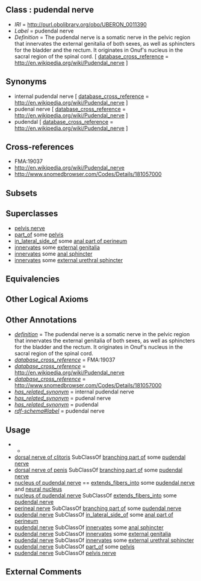 
## Class : pudendal nerve

 * *IRI* = http://purl.obolibrary.org/obo/UBERON_0011390
 * *Label* = pudendal nerve
 * *Definition* = The pudendal nerve is a somatic nerve in the pelvic region that innervates the external genitalia of both sexes, as well as sphincters for the bladder and the rectum. It originates in Onuf's nucleus in the sacral region of the spinal cord. [ [database_cross_reference](../../ef/oboInOwl#hasDbXref.md) = http://en.wikipedia.org/wiki/Pudendal_nerve ]

## Synonyms

 * internal pudendal nerve [ [database_cross_reference](../../ef/oboInOwl#hasDbXref.md) = http://en.wikipedia.org/wiki/Pudendal_nerve ]
 * pudenal nerve [ [database_cross_reference](../../ef/oboInOwl#hasDbXref.md) = http://en.wikipedia.org/wiki/Pudendal_nerve ]
 * pudendal [ [database_cross_reference](../../ef/oboInOwl#hasDbXref.md) = http://en.wikipedia.org/wiki/Pudendal_nerve ]

## Cross-references

 * FMA:19037
 * http://en.wikipedia.org/wiki/Pudendal_nerve
 * http://www.snomedbrowser.com/Codes/Details/181057000

## Subsets


## Superclasses

 * [pelvis nerve](../../UBERON/44/UBERON_0003444.md)
 * [part_of](../../BFO/50/BFO_0000050.md) some [pelvis](../../UBERON/55/UBERON_0002355.md)
 * [in_lateral_side_of](../../BSPO/26/BSPO_0000126.md) some [anal part of perineum](../../UBERON/67/UBERON_0006867.md)
 * [innervates](../../RO/34/RO_0002134.md) some [external genitalia](../../UBERON/76/UBERON_0004176.md)
 * [innervates](../../RO/34/RO_0002134.md) some [anal sphincter](../../UBERON/16/UBERON_0004916.md)
 * [innervates](../../RO/34/RO_0002134.md) some [external urethral sphincter](../../UBERON/19/UBERON_0004919.md)

## Equivalencies


## Other Logical Axioms


## Other Annotations

 * *[definition](../../IAO/15/IAO_0000115.md)* = The pudendal nerve is a somatic nerve in the pelvic region that innervates the external genitalia of both sexes, as well as sphincters for the bladder and the rectum. It originates in Onuf's nucleus in the sacral region of the spinal cord.
 * *[database_cross_reference](../../ef/oboInOwl#hasDbXref.md)* = FMA:19037
 * *[database_cross_reference](../../ef/oboInOwl#hasDbXref.md)* = http://en.wikipedia.org/wiki/Pudendal_nerve
 * *[database_cross_reference](../../ef/oboInOwl#hasDbXref.md)* = http://www.snomedbrowser.com/Codes/Details/181057000
 * *[has_related_synonym](../../ym/oboInOwl#hasRelatedSynonym.md)* = internal pudendal nerve
 * *[has_related_synonym](../../ym/oboInOwl#hasRelatedSynonym.md)* = pudenal nerve
 * *[has_related_synonym](../../ym/oboInOwl#hasRelatedSynonym.md)* = pudendal
 * *[rdf-schema#label](../../el/rdf-schema#label.md)* = pudendal nerve

## Usage

 * -
 * [dorsal nerve of clitoris](../../UBERON/98/UBERON_0019198.md) SubClassOf [branching part of](../../RO/80/RO_0002380.md) some [pudendal nerve](../../UBERON/90/UBERON_0011390.md)
 * [dorsal nerve of penis](../../UBERON/97/UBERON_0019197.md) SubClassOf [branching part of](../../RO/80/RO_0002380.md) some [pudendal nerve](../../UBERON/90/UBERON_0011390.md)
 * [nucleus of pudendal nerve](../../UBERON/78/UBERON_0022278.md) == [extends_fibers_into](../../core#extends/to/core#extends_fibers_into.md) some [pudendal nerve](../../UBERON/90/UBERON_0011390.md) and [neural nucleus](../../UBERON/25/UBERON_0000125.md)
 * [nucleus of pudendal nerve](../../UBERON/78/UBERON_0022278.md) SubClassOf [extends_fibers_into](../../core#extends/to/core#extends_fibers_into.md) some [pudendal nerve](../../UBERON/90/UBERON_0011390.md)
 * [perineal nerve](../../UBERON/91/UBERON_0011391.md) SubClassOf [branching part of](../../RO/80/RO_0002380.md) some [pudendal nerve](../../UBERON/90/UBERON_0011390.md)
 * [pudendal nerve](../../UBERON/90/UBERON_0011390.md) SubClassOf [in_lateral_side_of](../../BSPO/26/BSPO_0000126.md) some [anal part of perineum](../../UBERON/67/UBERON_0006867.md)
 * [pudendal nerve](../../UBERON/90/UBERON_0011390.md) SubClassOf [innervates](../../RO/34/RO_0002134.md) some [anal sphincter](../../UBERON/16/UBERON_0004916.md)
 * [pudendal nerve](../../UBERON/90/UBERON_0011390.md) SubClassOf [innervates](../../RO/34/RO_0002134.md) some [external genitalia](../../UBERON/76/UBERON_0004176.md)
 * [pudendal nerve](../../UBERON/90/UBERON_0011390.md) SubClassOf [innervates](../../RO/34/RO_0002134.md) some [external urethral sphincter](../../UBERON/19/UBERON_0004919.md)
 * [pudendal nerve](../../UBERON/90/UBERON_0011390.md) SubClassOf [part_of](../../BFO/50/BFO_0000050.md) some [pelvis](../../UBERON/55/UBERON_0002355.md)
 * [pudendal nerve](../../UBERON/90/UBERON_0011390.md) SubClassOf [pelvis nerve](../../UBERON/44/UBERON_0003444.md)

## External Comments

